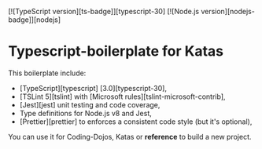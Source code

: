 [![TypeScript version][ts-badge]][typescript-30]
[![Node.js version][nodejs-badge]][nodejs]

# Typescript-boilerplate for Katas
This boilerplate include:

+ [TypeScript][typescript] [3.0][typescript-30],
+ [TSLint 5][tslint] with [Microsoft rules][tslint-microsoft-contrib],
+ [Jest][jest] unit testing and code coverage,
+ Type definitions for Node.js v8 and Jest,
+ [Prettier][prettier] to enforces a consistent code style (but it's optional),

You can use it for Coding-Dojos, Katas or **reference** to build a new project.

